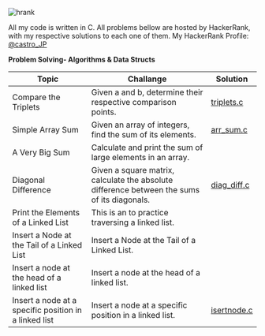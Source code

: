 ![hrank](https://user-images.githubusercontent.com/73347405/119276283-e527f880-bc11-11eb-8759-e5fbdebd8f39.png)

All my code is written in C. All problems bellow are hosted by HackerRank, with my respective solutions to each one of them.
My HackerRank Profile: [@castro_JP](https://www.hackerrank.com/castro_JP)

**Problem Solving- Algorithms & Data Structs**

| Topic | Challange | Solution |
| --- | --- | --- |  
| Compare the Triplets | Given a and b, determine their respective comparison points.  | [triplets.c](https://github.com/joaocasr/HackerRank_problems/blob/main/Problem_Solving/triplets.c)|
| Simple Array Sum| Given an array of integers, find the sum of its elements.|[arr_sum.c](https://github.com/joaocasr/HackerRank_problems/blob/main/Problem_Solving/arr_sum.c)|   
| A Very Big Sum| Calculate and print the sum of large elements in an array. |          |
| Diagonal Difference| Given a square matrix, calculate the absolute difference between the sums of its diagonals. |[diag_diff.c](https://github.com/joaocasr/HackerRank_problems/blob/main/Problem_Solving/diag_diff.c)|
| Print the Elements of a Linked List| This is an to practice traversing a linked list. |         |
| Insert a Node at the Tail of a Linked List| Insert a Node at the Tail of a Linked List. |         |
| Insert a node at the head of a linked list| Insert a node at the head of a linked list. |         |
| Insert a node at a specific position in a linked list| Insert a node at a specific position in a linked list. | [isertnode.c](https://github.com/joaocasr/HackerRank_problems/blob/main/Problem_Solving/isertnode.c)|
